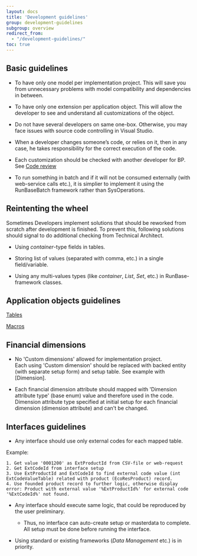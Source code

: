 ```yaml
---
layout: docs
title: 'Development guidelines'
group: development-guidelines
subgroup: overview
redirect_from:
  - "/development-guidelines/"
toc: true
---
```


## Basic guidelines

- To have only one model per implementation project. This will save you from unnecessary problems with model compatibility and dependencies in between.

- To have only one extension per application object. This will allow the developer to see and understand all customizations of the object.

- Do not have several developers on same one-box. Otherwise, you may face issues with source code controlling in Visual Studio.

- When a developer changes someone’s code, or relies on it, then in any case, he takes responsibility for the correct execution of the code.

- Each customization should be checked with another developer for BP. See [Code review](/development-process/code-review/)

- To run something in batch and if it will not be consumed externally (with web-service calls etc.), it is simplier to implement it using the RunBaseBatch framework rather than SysOperations.

## Reintenting the wheel

Sometimes Developers implement solutions that should be reworked from scratch after development is finished. To prevent this, following solutions should signal to do additional checking from Technical Architect.

- Using _container_-type fields in tables.

- Storing list of values (separated with comma, etc.) in a single field/variable.

- Using any multi-values types (like _container_, _List_, _Set_, etc.) in RunBase-framework classes.

## Application objects guidelines

[Tables](/development-guidelines/application-objects/tables/)

[Macros](/development-guidelines/application-objects/macros/)


## Financial dimensions

- No 'Custom dimensions' allowed for implementation project.<br/>Each using 'Custom dimension' should be replaced with backed entity (with separate setup form) and setup table.
  See example with [Dimension].

- Each financial dimension attribute should mapped with 'Dimension attribute type' (base enum) value and therefore used in the code.
  Dimension attribute type specified at initial setup for each financial dimension (dimension attribute) and can't be changed.

## Interfaces guidelines

- Any interface should use only external codes for each mapped table.

Example:

```
1. Get value '0001200' as ExtProductId from CSV-file or web-request
2. Get ExtCodeId from interface setup
3. Use ExtProductId and ExtCodeId to find external code value (int ExtCodeValueTable) related with product (EcoResProduct) record.
4. Use founded product record to further logic, otherwise display error: Product with external value '%ExtProductId%' for external code '%ExtCodeId%' not found.
```

- Any interface should execute same logic, that could be reproduced by the user preliminary. 
 
  - Thus, no interface can auto-create setup or masterdata to complete. All setup must be done before running the interface.

- Using standard or existing frameworks (_Data Management_ etc.) is in priority.
